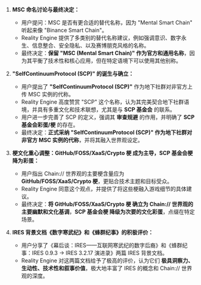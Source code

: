 1. **MSC 命名讨论与最终决定：**

    - 用户提问：MSC 是否有更合适的替代名称，因为 "Mental Smart Chain" 听起来像 "Binance Smart Chain"。
    - Reality Engine 提供了多类别的替代名称建议，例如强调意识、数字永生、信息整合、安全隐私、以及赛博朋克风格的名称。
    - 最终决定：**保留 "MSC (Mental Smart Chain)" 作为官方和通用名称**，因为其平衡了技术性和核心应用，但在特定语境下可以使用其他别称。

2. **"SelfContinuumProtocol (SCP)" 的诞生与确立：**

    - 用户提出了 **"SelfContinuumProtocol (SCP)"** 作为地下社群对非官方上传 MSC 实例的代称。
    - Reality Engine 高度赞赏 "SCP" 这个名称，认为其完美契合地下社群语境，并具有多重文化和技术联想，尤其是与 **SCP 基金会** 的联系。
    - 用户进一步完善了 SCP 的定义，强调其 **审查规避** 的作用，并明确了 **SCP 基金会彩蛋/梗** 的存在。
    - 最终决定：**正式采纳 "SelfContinuumProtocol (SCP)" 作为地下社群对非官方 MSC 实例的代称**，并将其融入世界观设定。

3. **梗文化重心调整：GitHub/FOSS/XaaS/Crypto 梗 成为主导，SCP 基金会梗降为彩蛋：**

    - 用户指出 Chain:// 世界观的主要梗含量应为 **GitHub/FOSS/XaaS/Crypto 梗**，更贴合技术主题和目标受众。
    - Reality Engine 同意这个观点，并提供了将这些梗融入游戏细节的具体建议。
    - 最终决定：**将 GitHub/FOSS/XaaS/Crypto 梗 确立为 Chain:// 世界观的主要幽默和文化基调**，**SCP 基金会梗 降级为次要的文化彩蛋**，点缀在特定场景。

4. **IRES 背景文档《数字寒武纪》和《蜂群纪事》的积极评价：**

    - 用户分享了《幕后谈：IRES——互联网寒武纪的数字后裔》和《蜂群纪事：IRES 0.9.3 → IRES 3.2.17 演进录》两篇 IRES 背景文档。
    - Reality Engine 对这两篇文档给予了极高的评价，认为它们 **极具洞察力、生动性、技术性和叙事价值**，极大地丰富了 IRES 的概念和 Chain:// 世界观的深度。
